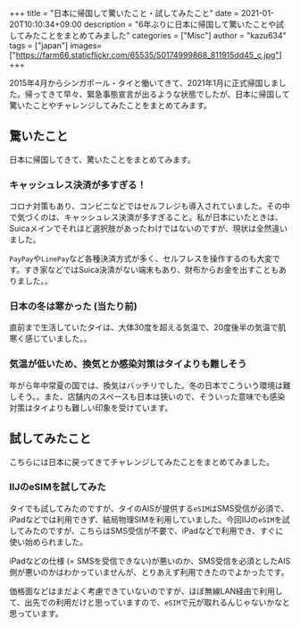 +++
title = "日本に帰国して驚いたこと・試してみたこと"
date = 2021-01-20T10:10:34+09:00
description = "6年ぶりに日本に帰国して驚いたことや試してみたことをまとめてみました"
categories = ["Misc"]
author = "kazu634"
tags = ["japan"]
images=["https://farm66.staticflickr.com/65535/50174999868_811915dd45_c.jpg"]
+++

2015年4月からシンガポール・タイと働いてきて、2021年1月に正式帰国しました。帰ってきて早々、緊急事態宣言が出るような状態でしたが、日本に帰国して驚いたことやチャレンジしてみたことをまとめてみます。

## 驚いたこと
日本に帰国してきて、驚いたことをまとめてみます。

### キャッシュレス決済が多すぎる！
コロナ対策もあり、コンビニなどではセルフレジも導入されていました。その中で気づくのは、キャッシュレス決済が多すぎること。私が日本にいたときは、Suicaメインでそれほど選択肢があったわけではないのですが、現状は全然違いました。

`PayPay`や`LinePay`など各種決済方式が多く、セルフレスを操作するのも大変です。すき家などではSuica決済がない端末もあり、財布からお金を出すこともありました。。

### 日本の冬は寒かった (当たり前)
直前まで生活していたタイは、大体30度を超える気温で、20度後半の気温で肌寒く感じていました。。

### 気温が低いため、換気とか感染対策はタイよりも難しそう
年がら年中常夏の国では、換気はバッチリでした。冬の日本でこういう環境は難しそう。。また、店舗内のスペースも日本は狭いので、そういった意味でも感染対策はタイよりも難しい印象を受けています。

## 試してみたこと
こちらには日本に戻ってきてチャレンジしてみたことをまとめてみました。

### IIJのeSIMを試してみた
タイでも試してみたのですが、タイのAISが提供する`eSIM`はSMS受信が必須で、iPadなどでは利用できず、結局物理SIMを利用していました。今回IIJの`eSIM`を試してみたのですが、こちらはSMS受信が不要で、iPadなどで利用でき、すぐに使い始められました。

iPadなどの仕様 (= SMSを受信できない)が悪いのか、SMS受信を必須としたAIS側が悪いのかはわかっていませんが、とりあえず利用できたのでよかったです。

価格面などはまだよく考慮できていないのですが、ほぼ無線LAN経由で利用して、出先での利用だけと思っていますので、`eSIM`で元が取れるんじゃないかなと思っています。




